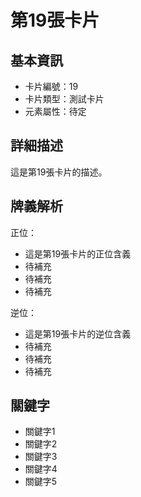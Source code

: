 # 第19張卡片

## 基本資訊
- 卡片編號：19
- 卡片類型：測試卡片
- 元素屬性：待定

## 詳細描述
這是第19張卡片的描述。

## 牌義解析
正位：
- 這是第19張卡片的正位含義
- 待補充
- 待補充
- 待補充

逆位：
- 這是第19張卡片的逆位含義
- 待補充
- 待補充
- 待補充

## 關鍵字
- 關鍵字1
- 關鍵字2
- 關鍵字3
- 關鍵字4
- 關鍵字5
